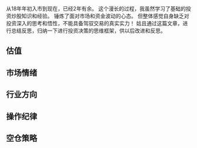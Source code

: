 从18年年初入市到现在，已经2年有余。
这个漫长的过程，我虽然学习了基础的投资炒股知识和经验。
锤炼了面对市场和资金波动的心态。
但整体感觉自身缺乏对投资深入的思考和悟性，不能具备驾驭交易的真实实力！
姑且通过这篇文章，进行总结反思，归纳一下进行投资决策的思维框架，供以后改进和反思。

## 估值


## 市场情绪


## 行业方向


## 操作纪律


## 空仓策略